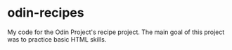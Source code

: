 # odin-recipes
My code for the Odin Project's recipe project. The main goal of this project was to practice basic HTML skills.

